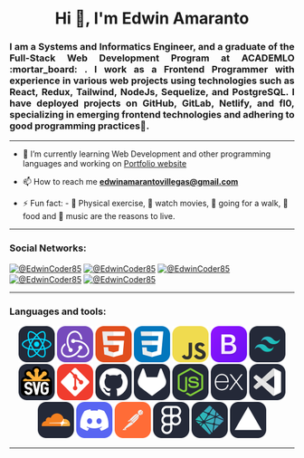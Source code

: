 <h1 align="center">Hi 👋, I'm Edwin Amaranto</h1>
<h3 align="justify">I am a Systems and Informatics Engineer, and a graduate of the Full-Stack Web Development Program at ACADEMLO :mortar_board: . I work as a Frontend Programmer with experience in various web projects using technologies such as React, Redux, Tailwind, NodeJs, Sequelize, and PostgreSQL. I have deployed projects on GitHub, GitLab, Netlify, and fl0, specializing in emerging frontend technologies and adhering to good programming practices🌟.</h3>

----

- 🌱 I’m currently learning Web Development and other programming languages and working on [Portfolio website](https://portafoliov5-edwinamaranto.netlify.app/)

- 📫 How to reach me **edwinamarantovillegas@gmail.com**

- ⚡ Fun fact: - :muscle: Physical exercise, :movie_camera: watch movies, :walking: going for a walk, :spaghetti: food and :musical_score: music are the reasons to live.

---

<h3 align="left">Social Networks:</h3>
<p align="left">
    <a href="https://gitlab.com/EAMARANTO"><img align="center" src="https://img.shields.io/badge/GitLab-330F63?style=for-the-badge&logo=gitlab&logoColor=white" alt="@EdwinCoder85" /></a>
    <a href="https://www.linkedin.com/in/edwin-amaranto-villegas-3ba291128/" target="blank"><img align="center" src="https://img.shields.io/badge/LinkedIn-0077B5?style=for-the-badge&logo=linkedin&logoColor=white" alt="@EdwinCoder85"/></a>
    <a href="https://t.me/edwinamaranto" target="blank"><img align="center" src="https://img.shields.io/badge/Telegram-2CA5E0?style=for-the-badge&logo=telegram&logoColor=white" alt="@EdwinCoder85"  /></a>
    <a href="https://wa.link/x4b9zx" target="blank"><img align="center" src="https://img.shields.io/badge/WhatsApp-25D366?style=for-the-badge&logo=whatsapp&logoColor=white" alt="@EdwinCoder85"  /></a>
    <a href = "mailto:edwinamarantovillegas@gmail.com" target="blank"><img align="center" src="https://img.shields.io/badge/Gmail-D14836?style=for-the-badge&logo=gmail&logoColor=white" alt="@EdwinCoder85"  /></a>
</p>

---

<h3 align="left">Languages and tools:</h3>
<p align="center">
    <img src="https://github.com/tandpfun/skill-icons/blob/main/icons/React-Dark.svg" style="height: 4rem"/>
    <img src="https://github.com/tandpfun/skill-icons/blob/main/icons/Redux.svg" style="height: 4rem; background-color:white"/>
    <img src="https://github.com/tandpfun/skill-icons/blob/main/icons/HTML.svg" style="height: 4rem"/>
    <img src="https://github.com/tandpfun/skill-icons/blob/main/icons/CSS.svg" style="height: 4rem"/>
    <img src="https://github.com/tandpfun/skill-icons/blob/main/icons/JavaScript.svg" style="height: 4rem"/>
    <img src="https://github.com/tandpfun/skill-icons/blob/main/icons/Bootstrap.svg"  style="height: 4rem"/>
    <img src="https://github.com/tandpfun/skill-icons/blob/main/icons/TailwindCSS-Dark.svg" style="height: 4rem"/>
    <img src="https://github.com/tandpfun/skill-icons/blob/main/icons/SVG-Dark.svg" style="height: 4rem"/>
    <img src="https://github.com/tandpfun/skill-icons/blob/main/icons/Git.svg" style="height: 4rem"/>
    <img src="https://github.com/tandpfun/skill-icons/blob/main/icons/Github-Dark.svg" style="height: 4rem; background-color:white"/>
    <img src="https://github.com/tandpfun/skill-icons/blob/main/icons/GitLab-Dark.svg" style="height: 4rem; background-color:white"/>
    <img src="https://github.com/tandpfun/skill-icons/blob/main/icons/NodeJS-Dark.svg" style="height:4rem; background-color:white"/>
    <img src="https://github.com/tandpfun/skill-icons/blob/main/icons/ExpressJS-Dark.svg" style="height:4rem; background-color:white"/>
    <img src="https://github.com/tandpfun/skill-icons/blob/main/icons/VSCode-Dark.svg" style="height:4rem; background-color:white"/>
    <img src="https://github.com/tandpfun/skill-icons/blob/main/icons/Cloudflare-Dark.svg" style="height: 4rem; background-color:white"/>
    <img src="https://github.com/tandpfun/skill-icons/blob/main/icons/Discord.svg" style="height: 4rem; background-color:white"/>
    <img src="https://github.com/tandpfun/skill-icons/blob/main/icons/Postman.svg" style="height: 4rem; background-color:white"/>
    <img src="https://github.com/tandpfun/skill-icons/blob/main/icons/Figma-Dark.svg" style="height: 4rem"/>
    <img src="https://github.com/tandpfun/skill-icons/blob/main/icons/Netlify-Dark.svg" style="height: 4rem"/>
    <img src="https://github.com/tandpfun/skill-icons/blob/main/icons/Vercel-Dark.svg" style="height: 4rem"/>
</p>

---

